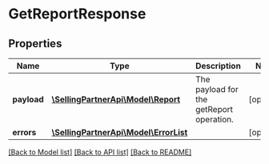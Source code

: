 # GetReportResponse

## Properties
Name | Type | Description | Notes
------------ | ------------- | ------------- | -------------
**payload** | [**\SellingPartnerApi\Model\Report**](Report.md) | The payload for the getReport operation. | [optional] 
**errors** | [**\SellingPartnerApi\Model\ErrorList**](ErrorList.md) |  | [optional] 

[[Back to Model list]](../README.md#documentation-for-models) [[Back to API list]](../README.md#documentation-for-api-endpoints) [[Back to README]](../README.md)


